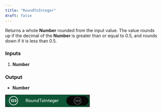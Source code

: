```yaml
---
title: "RoundToInteger"
draft: false
---
```

Returns a whole **Number** rounded from the input value. The value rounds up if the decimal of the **Number** is greater than or equal to 0.5, and rounds down if it is less than 0.5.
### Inputs
1. **Number**
### Output
-   **Number**

![RoundToInteger](https://raw.githubusercontent.com/battlefield-portal-community/Image-CDN/main/portal_blocks/RoundToInteger.png)